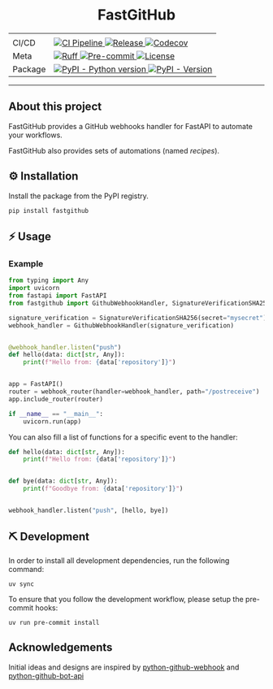 <div align="center">

# FastGitHub

<table>
  <tr>
    <td>
    </td>
    <td>
    </td>
  </tr>
  <tr>
    <td>
      CI/CD
    </td>
    <td>
      <a href="https://github.com/VDuchauffour/fastgithub/actions/workflows/ci.yml">
        <img src="https://github.com/VDuchauffour/fastgithub/actions/workflows/ci.yml/badge.svg" alt="CI Pipeline">
      </a>
      <a href="https://github.com/VDuchauffour/fastgithub/actions/workflows/release.yml">
        <img src="https://github.com/VDuchauffour/fastgithub/actions/workflows/release.yml/badge.svg" alt="Release">
      </a>
      <a href="https://codecov.io/gh/VDuchauffour/fastgithub">
        <img src="https://codecov.io/gh/VDuchauffour/fastgithub/branch/main/graph/badge.svg" alt="Codecov">
      </a>
    </td>
  </tr>
  <tr>
    <td>
        Meta
    </td>
    <td>
      <a href="https://github.com/astral-sh/ruff">
        <img src="https://img.shields.io/endpoint?url=https://raw.githubusercontent.com/charliermarsh/ruff/main/assets/badge/v2.json" alt="Ruff">
      </a>
      <a href="https://github.com/pre-commit/pre-commit">
        <img src="https://img.shields.io/badge/pre--commit-enabled-brightgreen?logo=pre-commit" alt="Pre-commit">
      </a>
      <a href="https://spdx.org/licenses/">
        <img src="https://img.shields.io/github/license/VDuchauffour/fastgithub?color=blueviolet" alt="License">
      </a>
    </td>
  </tr>
  <tr>
    <td>
        Package
    </td>
    <td>
      <a href="https://pypi.org/project/fastgithub/">
        <img src="https://img.shields.io/pypi/pyversions/fastgithub.svg?logo=python&label=Python&logoColor=gold" alt="PyPI - Python version">
      </a>
      <a href="https://pypi.org/project/fastgithub/">
        <img src="https://img.shields.io/pypi/v/fastgithub.svg?logo=pypi&label=PyPI&logoColor=gold" alt="PyPI - Version">
      </a>
    </td>
  </tr>
</table>

</div>

______________________________________________________________________

## About this project

FastGitHub provides a GitHub webhooks handler for FastAPI to automate your workflows.

FastGitHub also provides sets of automations (named _recipes_).

## ️️⚙️ Installation

Install the package from the PyPI registry.

```shell
pip install fastgithub
```

## ⚡ Usage

### Example

```python
from typing import Any
import uvicorn
from fastapi import FastAPI
from fastgithub import GithubWebhookHandler, SignatureVerificationSHA256, webhook_router

signature_verification = SignatureVerificationSHA256(secret="mysecret")
webhook_handler = GithubWebhookHandler(signature_verification)


@webhook_handler.listen("push")
def hello(data: dict[str, Any]):
    print(f"Hello from: {data['repository']}")


app = FastAPI()
router = webhook_router(handler=webhook_handler, path="/postreceive")
app.include_router(router)

if __name__ == "__main__":
    uvicorn.run(app)
```

You can also fill a list of functions for a specific event to the handler:

```python
def hello(data: dict[str, Any]):
    print(f"Hello from: {data['repository']}")


def bye(data: dict[str, Any]):
    print(f"Goodbye from: {data['repository']}")


webhook_handler.listen("push", [hello, bye])
```

## ⛏️ Development

In order to install all development dependencies, run the following command:

```shell
uv sync
```

To ensure that you follow the development workflow, please setup the pre-commit hooks:

```shell
uv run pre-commit install
```

## Acknowledgements

Initial ideas and designs are inspired by [python-github-webhook](https://github.com/bloomberg/python-github-webhook) and [python-github-bot-api](https://github.com/NiklasRosenstein/python-github-bot-api/)
